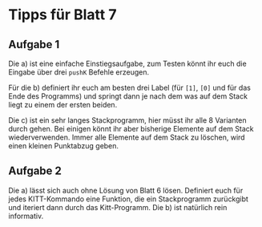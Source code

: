 # Tipps für Blatt 7

## Aufgabe 1

Die a) ist eine einfache Einstiegsaufgabe, zum Testen könnt ihr euch die Eingabe über drei `pushK` Befehle erzeugen.

Für die b) definiert ihr euch am besten drei Label (für `[1]`, `[0]` und für das Ende des Programms) und springt dann je nach dem was auf dem Stack liegt zu einem der ersten beiden.

Die c) ist ein sehr langes Stackprogramm, hier müsst ihr alle 8 Varianten durch gehen. Bei einigen könnt ihr aber bisherige Elemente auf dem Stack wiederverwenden. Immer alle Elemente auf dem Stack zu löschen, wird einen kleinen Punktabzug geben.

## Aufgabe 2

Die a) lässt sich auch ohne Lösung von Blatt 6 lösen. Definiert euch für jedes KITT-Kommando eine Funktion, die ein Stackprogramm zurückgibt und iteriert dann durch das Kitt-Programm. Die b) ist natürlich rein informativ.
